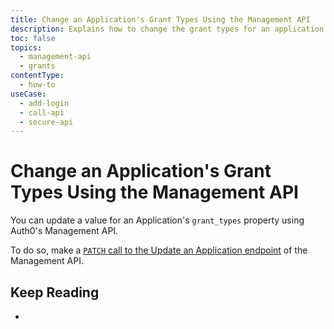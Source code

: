 ```yaml
---
title: Change an Application's Grant Types Using the Management API
description: Explains how to change the grant types for an application using Auth0's Management API.
toc: false
topics:
  - management-api
  - grants
contentType: 
  - how-to
useCase:
  - add-login
  - call-api
  - secure-api
---
```


# Change an Application's Grant Types Using the Management API

You can update a value for an Application's `grant_types` property using Auth0's Management API.

To do so, make a [`PATCH` call to the Update an Application endpoint](/api/management/v2#!/Clients/patch_applications_by_id) of the Management API.

## Keep Reading
* 
